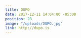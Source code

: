 ```yaml
---
title: DUPO
date: 2017-12-11 14:04:00 -05:00
position: 28
image: "/uploads/DUPO.jpg"
link: http://dupo.is
---
```


